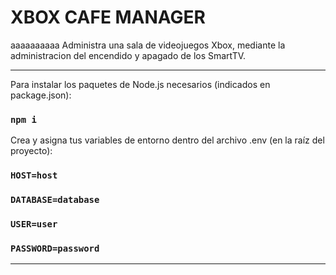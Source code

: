 # XBOX CAFE MANAGER
aaaaaaaaaa
Administra una sala de videojuegos Xbox, mediante la administracion del encendido y apagado de los SmartTV.

<hr/>

Para instalar los paquetes de Node.js necesarios (indicados en package.json):
### `npm i`

Crea y asigna tus variables de entorno dentro del archivo .env (en la raíz del proyecto):

### `HOST=host`
### `DATABASE=database`
### `USER=user`
### `PASSWORD=password`

<hr/>

